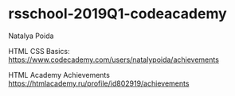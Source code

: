 # rsschool-2019Q1-codeacademy

Natalya Poida

HTML CSS Basics: https://www.codecademy.com/users/natalypoida/achievements

HTML Academy Achievements https://htmlacademy.ru/profile/id802919/achievements
